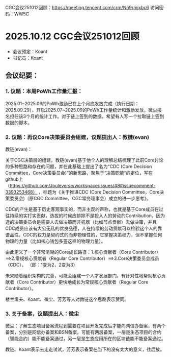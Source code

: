 CGC会议251012回顾：https://meeting.tencent.com/crm/No9rmjxbc6
访问密码：WW5C
# 2025.10.12 CGC会议251012回顾

- 会议预定：Koant
- 书记员：Koant


## 会议纪要：

### 1. 议题：本周PoWh工作量汇报：
2025.01~2025.06的PoWh激励已在上个月底发放完成（执行日期：2025.09.29），开启2025.07~2025.09的PoWh工作量统计和激励发放，微尘报名担任该3个月的统计工作。对于链上签到的数据，希望有人写一个拉取链上签到数据的脚本。

### 2. 议题：再议Core决策委员会组建，议题提出人：教链(evan)

教链(evan)：

关于CGC决策层的组建，教链(evan)基于他个人的理解总结梳理了此前Core讨论的多种思路和存在的问题，并在此基础上提出了名为“CDC (Core Decision Committee，Core决策委员会)”的新思路，聚焦于“决策职能”的定位，写在github上（https://github.com/Jouleverse/workspace/issues/48#issuecomment-3393253468） ，标题为《关于推进CDC (Core Decision Committee，Core决策委员会)（原CGC Committee，CGC常务理事会）成立的进一步思考》。

CDC的产生是基于历史客观事实的，而非主观的声称，也就是基于Core成员在过往持续的实打实贡献，选拔的时候应排除不是投入人的劳动的Contribution，因为选的决策委员会是需要人去做决策而非机器（比如节点贡献）去做决策，并且CDC成员应该有大公无私的优良品德，人在持续的劳动贡献可以检验这个人的靠谱品性。CDC的权力是契约式的而非物理性的，它掌握决策权力，但不掌握任何物理的力量（比如核心钱包多签这样的物理力量）。

由此定义了一个非常清晰的Core成长路径：1.核心贡献者（Core Contributor）==>2.常规核心贡献者（Regular Core Contributor）==>3.Core决策委员会成员（CDC）。
（即：1变为2，2变为3）

未来随着组织架构的完善，可能会组建一个人才发展部门，有针对性地帮助核心贡献者（Core Contributor）更快地成长为常规核心贡献者（Regular Core Contributor）。

楼兰渔夫、Koant、微尘、芳芳等人对教链这个思路表示赞同。

### 3. 关于备案，议题提出人：微尘
微尘：了解生态项目备案流程到需要在项目开发完成后才能向网信办备案，有两个备案，分别是网信办备案和BSN备案，可能有两层备案，一层是生态项目的合约（智能合约）能不能备案通过，另一层是生态应用所在的区块链能不能备案通过。

教链、Koant表示去走走试试，芳芳表示备案在当下的没有太大的意义，往后放。

